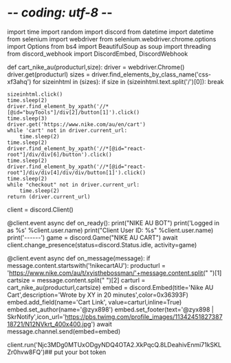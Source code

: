 # -*- coding: utf-8 -*-
import time
import random
import discord
from datetime import datetime
from selenium import webdriver
from selenium.webdriver.chrome.options import Options
from bs4 import BeautifulSoup as soup
import threading
from discord_webhook import DiscordEmbed, DiscordWebhook

def cart_nike_au(producturl,size):
    driver = webdriver.Chrome()
    driver.get(producturl)
    sizes = driver.find_elements_by_class_name('css-xf3ahq')
    for sizeinhtml in (sizes):
        if size in (sizeinhtml.text.split('/')[0]):
            break

    sizeinhtml.click()
    time.sleep(2)
    driver.find_element_by_xpath('//*[@id="buyTools"]/div[2]/button[1]').click()
    time.sleep(3)
    driver.get('https://www.nike.com/au/en/cart')
    while 'cart' not in driver.current_url:
        time.sleep(2)
    time.sleep(2)
    driver.find_element_by_xpath('//*[@id="react-root"]/div/div[6]/button').click()
    time.sleep(2)
    driver.find_element_by_xpath('//*[@id="react-root"]/div/div[4]/div/div/button[1]').click()
    time.sleep(2)
    while "checkout" not in driver.current_url:
        time.sleep(2)
    return (driver.current_url)



client = discord.Client()

@client.event
async def on_ready():
    print("NIKE AU BOT")
    print('Logged in as %s' %client.user.name)
    print("Client User ID: %s" %client.user.name)
    print('------')
    game = discord.Game("NIKE AU CART")
    await client.change_presence(status=discord.Status.idle, activity=game)
    
@client.event
async def on_message(message):
    if message.content.startswith('!nikecartAU'):
        producturl = 'https://www.nike.com/au/t/xyisthebossman/'+message.content.split(" ")[1]
        cartsize = message.content.split(" ")[2]
        carturl = cart_nike_au(producturl,cartsize)
        embed = discord.Embed(title='Nike AU Cart',description='Wrote by XY in 20 minutes',color=0x36393F)
        embed.add_field(name='Cart Link', value=carturl,inline=True)
        embed.set_author(name='@zyx898')
        embed.set_footer(text='@zyx898 | SkrNotify',icon_url='https://pbs.twimg.com/profile_images/1134245182738718721/N12NVkrt_400x400.jpg')
        await message.channel.send(embed=embed)


client.run('Njc3MDg0MTUxODgyNDQ4OTA2.XkPqcQ.8LDeahivEnmi71kSKLZr0hvw8FQ')## put your bot token
